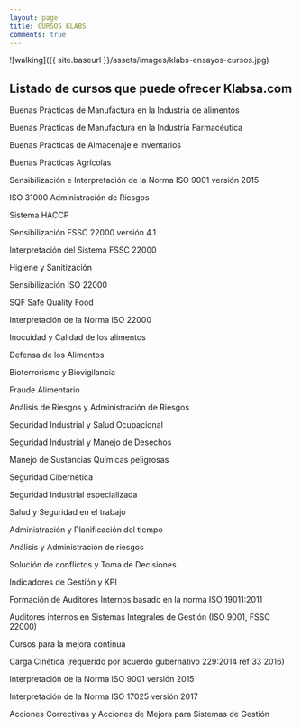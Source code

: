 ```yaml
---
layout: page
title: CURSOS KLABS
comments: true
---
```




![walking]({{ site.baseurl }}/assets/images/klabs-ensayos-cursos.jpg)


## Listado de cursos que puede ofrecer Klabsa.com 

Buenas Prácticas de Manufactura en la Industria de alimentos

Buenas Prácticas de Manufactura en la Industria Farmacéutica

Buenas Prácticas de Almacenaje e inventarios

Buenas Prácticas Agrícolas

Sensibilización e Interpretación de la Norma ISO 9001 versión 2015

ISO 31000 Administración de Riesgos

Sistema HACCP

Sensibilización FSSC 22000 versión 4.1

Interpretación del Sistema FSSC 22000

Higiene y Sanitización

Sensibilización ISO 22000

SQF  Safe Quality Food

Interpretación de la Norma ISO 22000

Inocuidad y Calidad de los alimentos

Defensa de los Alimentos

Bioterrorismo y Biovigilancia

Fraude Alimentario

Análisis de Riesgos y Administración de Riesgos

Seguridad Industrial y Salud Ocupacional

Seguridad Industrial y Manejo de Desechos

Manejo de Sustancias Químicas peligrosas

Seguridad Cibernética

Seguridad Industrial especializada

Salud y Seguridad en el trabajo

Administración y Planificación del tiempo

Análisis  y Administración de riesgos

Solución de conflictos y Toma de Decisiones

Indicadores de Gestión y KPI

Formación de Auditores Internos basado en la norma ISO 19011:2011

Auditores internos en Sistemas Integrales de Gestión (ISO 9001, FSSC 22000)

Cursos para la mejora continua

Carga Cinética (requerido por acuerdo gubernativo 229:2014 ref 33 2016)

Interpretación de la Norma ISO 9001 versión 2015

Interpretación de la Norma ISO 17025 versión 2017

Acciones Correctivas y Acciones de Mejora para Sistemas de Gestión


